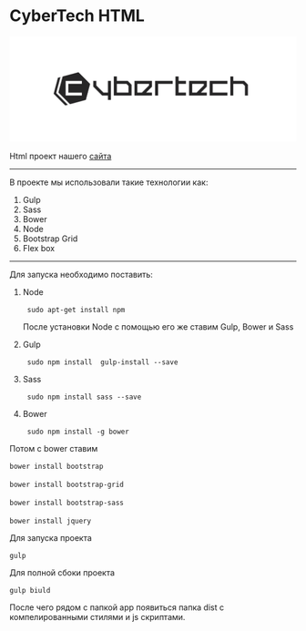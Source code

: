 CyberTech HTML 
===================



 ![ ](/app/img/cyber_white.png  "CyberTech Logo")
 
 
 
 Html проект нашего [сайта](cyber-technology.net)
 ***
 В проекте мы использовали такие технологии как:
  1.  Gulp
  2. Sass
  3. Bower
  4. Node
  5. Bootstrap Grid
  6. Flex box
  ***
 
Для запуска необходимо поставить:

1. Node
	
		sudo apt-get install npm

	После установки Node с помощью его же ставим Gulp, Bower и Sass

2. Gulp

		sudo npm install  gulp-install --save
	
3. Sass
	
		sudo npm install sass --save
	
4. Bower
	
		sudo npm install -g bower
	
Потом с bower ставим 

	bower install bootstrap
	
	bower install bootstrap-grid
	
	bower install bootstrap-sass
	
	bower install jquery
	
Для запуска проекта 
	
	gulp
	

Для полной сбоки проекта 

	gulp biuld 
	
После чего рядом с папкой app появиться папка dist с компелированными стилями и js скриптами.